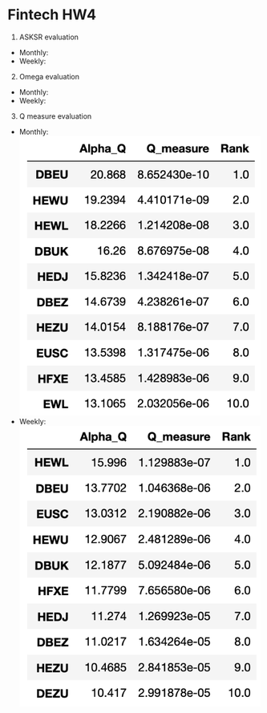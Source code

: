 # Fintech HW4
1. ASKSR evaluation
* Monthly:
* Weekly:


2. Omega evaluation
* Monthly:
* Weekly:


3. Q measure evaluation
* Monthly:
![image](https://github.com/BrandNewXP/Fintech_Final/blob/master/HW4/Rank_Form/Monthly.png)
* Weekly:
![image](https://github.com/BrandNewXP/Fintech_Final/blob/master/HW4/Rank_Form/Weekly.png)
